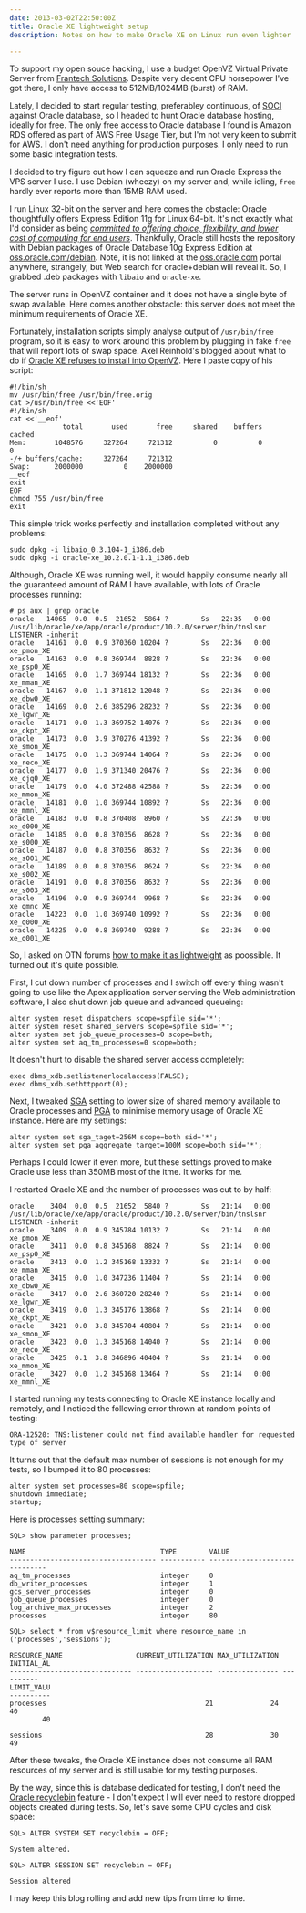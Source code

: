 ```yaml
---
date: 2013-03-02T22:50:00Z
title: Oracle XE lightweight setup
description: Notes on how to make Oracle XE on Linux run even lighter

---
```


To support my open souce hacking, I use a budget OpenVZ Virtual Private Server from 
[Frantech Solutions](http://buyvm.net/). Despite very decent CPU horsepower I've got there,
I only have access to 512MB/1024MB (burst) of RAM.

Lately, I decided to start regular testing, preferabley continuous, of 
[SOCI](http://soci.sourceforge.net) against Oracle database, so I headed to hunt Oracle 
database hosting, ideally for free.
The only free access to Oracle database I found is Amazon RDS offered as part of AWS Free Usage Tier,
but I'm not very keen to submit for AWS. I don't need anything for production purposes.
I only need to run some basic integration tests.

I decided to try figure out how I can squeeze and run Oracle Express the VPS server I use. I use 
Debian (wheezy) on my server and, while idling, ```free``` hardly ever reports more than 15MB RAM used.

I run Linux 32-bit on the server and here comes the obstacle: Oracle thoughtfully offers Express 
Edition 11g for Linux 64-bit. It's not exactly what I'd consider as being *[committed to offering choice, flexibility, and lower cost of computing for end users](http://www.oracle.com/us/technologies/open-source/index.htm)*.
Thankfully, Oracle still hosts the repository with Debian packages of Oracle Database 10g Express Edition at 
[oss.oracle.com/debian](https://oss.oracle.com/debian). Note, it is not linked at the 
[oss.oracle.com](https://oss.oracle.com/) portal anywhere, strangely, but Web search for 
oracle+debian will reveal it. So, I grabbed .deb packages with ```libaio``` and ```oracle-xe```.

The server runs in OpenVZ container and it does not have a single byte of swap available.
Here comes another obstacle: this server does not meet the minimum requirements of Oracle XE.

Fortunately, installation scripts simply analyse output of ```/usr/bin/free``` program, so it
is easy to work around this problem by plugging in fake ```free``` that will report lots  of swap space.
Axel Reinhold's blogged about what to do if [Oracle XE refuses to install into OpenVZ](http://www.axelog.de/2010/02/7-oracle-ee-refused-to-install-into-openvz/).
Here I paste copy of his script:

```
#!/bin/sh
mv /usr/bin/free /usr/bin/free.orig
cat >/usr/bin/free <<'EOF'
#!/bin/sh
cat <<'__eof'
             total       used       free     shared    buffers     cached
Mem:       1048576     327264     721312          0          0          0
-/+ buffers/cache:     327264     721312
Swap:      2000000          0    2000000
__eof
exit
EOF
chmod 755 /usr/bin/free
exit
```

This simple trick works perfectly and installation completed without any problems:

```
sudo dpkg -i libaio_0.3.104-1_i386.deb
sudo dpkg -i oracle-xe_10.2.0.1-1.1_i386.deb
```

Although, Oracle XE was running well, it would happily consume nearly all the guaranteed
amount of RAM I have available, with lots of Oracle processes running:

```
# ps aux | grep oracle
oracle   14065  0.0  0.5  21652  5864 ?        Ss   22:35   0:00 /usr/lib/oracle/xe/app/oracle/product/10.2.0/server/bin/tnslsnr LISTENER -inherit
oracle   14161  0.0  0.9 370360 10204 ?        Ss   22:36   0:00 xe_pmon_XE
oracle   14163  0.0  0.8 369744  8828 ?        Ss   22:36   0:00 xe_psp0_XE
oracle   14165  0.0  1.7 369744 18132 ?        Ss   22:36   0:00 xe_mman_XE
oracle   14167  0.0  1.1 371812 12048 ?        Ss   22:36   0:00 xe_dbw0_XE
oracle   14169  0.0  2.6 385296 28232 ?        Ss   22:36   0:00 xe_lgwr_XE
oracle   14171  0.0  1.3 369752 14076 ?        Ss   22:36   0:00 xe_ckpt_XE
oracle   14173  0.0  3.9 370276 41392 ?        Ss   22:36   0:00 xe_smon_XE
oracle   14175  0.0  1.3 369744 14064 ?        Ss   22:36   0:00 xe_reco_XE
oracle   14177  0.0  1.9 371340 20476 ?        Ss   22:36   0:00 xe_cjq0_XE
oracle   14179  0.0  4.0 372488 42588 ?        Ss   22:36   0:00 xe_mmon_XE
oracle   14181  0.0  1.0 369744 10892 ?        Ss   22:36   0:00 xe_mmnl_XE
oracle   14183  0.0  0.8 370408  8960 ?        Ss   22:36   0:00 xe_d000_XE
oracle   14185  0.0  0.8 370356  8628 ?        Ss   22:36   0:00 xe_s000_XE
oracle   14187  0.0  0.8 370356  8632 ?        Ss   22:36   0:00 xe_s001_XE
oracle   14189  0.0  0.8 370356  8624 ?        Ss   22:36   0:00 xe_s002_XE
oracle   14191  0.0  0.8 370356  8632 ?        Ss   22:36   0:00 xe_s003_XE
oracle   14196  0.0  0.9 369744  9968 ?        Ss   22:36   0:00 xe_qmnc_XE
oracle   14223  0.0  1.0 369740 10992 ?        Ss   22:36   0:00 xe_q000_XE
oracle   14225  0.0  0.8 369740  9288 ?        Ss   22:36   0:00 xe_q001_XE
```

So, I asked on OTN forums
[how to make it as lightweight](https://forums.oracle.com/forums/message.jspa?messageID=10865958) 
as poossible. It turned out it's quite possible.

First, I cut down number of processes and I switch off every thing wasn't going to use like the Apex 
application server serving the Web administration software, I also shut down job queue
and advanced queueing:

```
alter system reset dispatchers scope=spfile sid='*';
alter system reset shared_servers scope=spfile sid='*';
alter system set job_queue_processes=0 scope=both;
alter system set aq_tm_processes=0 scope=both;
```

It doesn't hurt to disable the shared server access completely:

```
exec dbms_xdb.setlistenerlocalaccess(FALSE);
exec dbms_xdb.sethttpport(0);
```


Next, I tweaked [SGA](http://en.wikipedia.org/wiki/System_Global_Area) setting to lower size of shared 
memory available to Oracle processes and [PGA](http://en.wikipedia.org/wiki/Program_Global_Area) 
to minimise memory usage of Oracle XE instance. Here are my settings:

```
alter system set sga_taget=256M scope=both sid='*';
alter system set pga_aggregate_target=100M scope=both sid='*';
```

Perhaps I could lower it even more, but these settings proved to make Oracle use less than 350MB
most of the itme. It works for me.

I restarted Oracle XE and the number of processes was cut to by half:

```
oracle    3404  0.0  0.5  21652  5840 ?        Ss   21:14   0:00 /usr/lib/oracle/xe/app/oracle/product/10.2.0/server/bin/tnslsnr LISTENER -inherit
oracle    3409  0.0  0.9 345784 10132 ?        Ss   21:14   0:00 xe_pmon_XE
oracle    3411  0.0  0.8 345168  8824 ?        Ss   21:14   0:00 xe_psp0_XE
oracle    3413  0.0  1.2 345168 13332 ?        Ss   21:14   0:00 xe_mman_XE
oracle    3415  0.0  1.0 347236 11404 ?        Ss   21:14   0:00 xe_dbw0_XE
oracle    3417  0.0  2.6 360720 28240 ?        Ss   21:14   0:00 xe_lgwr_XE
oracle    3419  0.0  1.3 345176 13868 ?        Ss   21:14   0:00 xe_ckpt_XE
oracle    3421  0.0  3.8 345704 40804 ?        Ss   21:14   0:00 xe_smon_XE
oracle    3423  0.0  1.3 345168 14040 ?        Ss   21:14   0:00 xe_reco_XE
oracle    3425  0.1  3.8 346896 40404 ?        Ss   21:14   0:00 xe_mmon_XE
oracle    3427  0.0  1.2 345168 13464 ?        Ss   21:14   0:00 xe_mmnl_XE
```

I started running my tests connecting to Oracle XE instance locally and remotely,
and I noticed the following error thrown at random points of testing:

```
ORA-12520: TNS:listener could not find available handler for requested type of server
```

It turns out that the default max number of sessions is not enough for my tests,
so I bumped it to 80 processes:

```
alter system set processes=80 scope=spfile;
shutdown immediate;
startup;
```

Here is processes setting summary:

```
SQL> show parameter processes;

NAME                                 TYPE        VALUE
------------------------------------ ----------- ------------------------------
aq_tm_processes                      integer     0
db_writer_processes                  integer     1
gcs_server_processes                 integer     0
job_queue_processes                  integer     0
log_archive_max_processes            integer     2
processes                            integer     80

SQL> select * from v$resource_limit where resource_name in ('processes','sessions');

RESOURCE_NAME                  CURRENT_UTILIZATION MAX_UTILIZATION INITIAL_AL
------------------------------ ------------------- --------------- ----------
LIMIT_VALU
----------
processes                                       21              24         40
        40

sessions                                        28              30         49
```

After these tweaks, the Oracle XE instance does not consume all RAM resources of my server
and is still usable for my testing purposes.

By the way, since this is database dedicated for testing, I don't need the 
[Oracle recyclebin](http://www.orafaq.com/wiki/Recycle_bin) feature - I don't expect I will ever
need to restore dropped objects created during tests. So, let's save some CPU cycles and disk space:

```
SQL> ALTER SYSTEM SET recyclebin = OFF;

System altered.

SQL> ALTER SESSION SET recyclebin = OFF;

Session altered
```

I may keep this blog rolling and add new tips from time to time.
